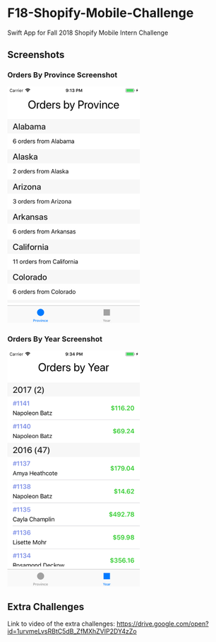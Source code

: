 # F18-Shopify-Mobile-Challenge
Swift App for Fall 2018 Shopify Mobile Intern Challenge

## Screenshots

### Orders By Province Screenshot
<img src="Orders_By_Province_Screenshot.png" width="300">

### Orders By Year Screenshot
<img src="Orders_By_Year_Screenshot.png" width="300">

## Extra Challenges

Link to video of the extra challenges:
https://drive.google.com/open?id=1urvmeLvsRBtC5dB_ZfMXhZVIP2DY4zZo
